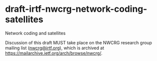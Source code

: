 # draft-irtf-nwcrg-network-coding-satellites
Network coding and satellites

Discussion of this draft MUST take place on the NWCRG research group mailing list (nwcrg@irtf.org), which is archived at https://mailarchive.ietf.org/arch/browse/nwcrg/.
